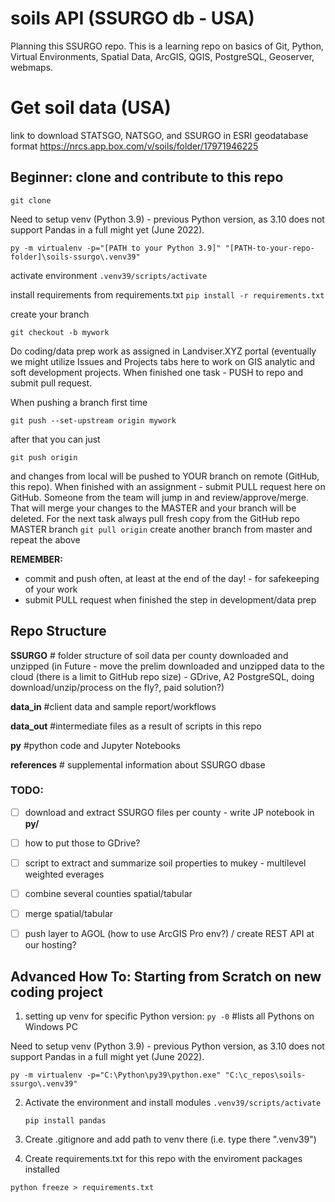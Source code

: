# soils API (SSURGO db - USA)

Planning this SSURGO repo. This is a learning repo on basics of Git, Python, Virtual Environments, Spatial Data, ArcGIS, QGIS, PostgreSQL, Geoserver, webmaps.

# Get soil data (USA)
link to download STATSGO, NATSGO, and SSURGO in ESRI geodatabase format https://nrcs.app.box.com/v/soils/folder/17971946225

## Beginner: clone and contribute to this repo

`git clone `

Need to setup venv (Python 3.9) - previous Python version, as 3.10 does not support Pandas in a full might yet (June 2022).

`py -m virtualenv -p="[PATH to your Python 3.9]" "[PATH-to-your-repo-folder]\soils-ssurgo\.venv39"`

activate environment
`.venv39/scripts/activate`

install requirements from requirements.txt
`pip install -r requirements.txt`

create your branch

`git checkout -b mywork`

Do coding/data prep work as assigned in Landviser.XYZ portal (eventually we might utilize Issues and Projects tabs here to work on GIS analytic and soft development projects. When finished one task - PUSH to repo and submit pull request.

When pushing a branch first time

`git push --set-upstream origin mywork`

after that you can just

`git push origin`

and changes from local will be pushed to YOUR branch on remote (GitHub, this repo). When finished with an assignment - submit PULL request here on GitHub. Someone from the team will jump in and review/approve/merge.
That will merge your changes to the MASTER and your branch will be deleted.
For the next task always pull fresh copy from the GitHub repo MASTER branch
`git pull origin`
create another branch from master and repeat the above

**REMEMBER:**

* commit and push often, at least at the end of the day! - for safekeeping of your work
* submit PULL request when finished the step in development/data prep

## Repo Structure

**SSURGO** # folder structure of soil data per county downloaded and unzipped (in Future - move the prelim downloaded and unzipped data to the cloud (there is a limit to GitHub repo size) - GDrive, A2 PostgreSQL, doing download/unzip/process on the fly?, paid solution?)

**data_in**  #client data and sample report/workflows

**data_out** #intermediate files as a result of scripts in this repo

**py**  #python code and Jupyter Notebooks

**references** # supplemental information about SSURGO dbase

### TODO:

* [ ] download and extract SSURGO files per county - write JP notebook in **py/**
* [ ] how to put those to GDrive?

* [ ] script to extract and summarize soil properties to mukey - multilevel weighted everages
* [ ] combine several counties spatial/tabular
* [ ] merge spatial/tabular
* [ ] push layer to AGOL (how to use ArcGIS Pro env?) / create REST API at our hosting?


## Advanced How To: Starting from Scratch on new coding project

1. setting up venv for specific Python version:
   `py -0`       #lists all Pythons on Windows PC

Need to setup venv (Python 3.9) - previous Python version, as 3.10 does not support Pandas in a full might yet (June 2022).

`py -m virtualenv -p="C:\Python\py39\python.exe" "C:\c_repos\soils-ssurgo\.venv39"`

2. Activate the environment and install modules
   `.venv39/scripts/activate`

   `pip install pandas`
3. Create .gitignore and add path to venv there (i.e. type there ".venv39")
4. Create requirements.txt for this repo with the enviroment packages installed

`python freeze > requirements.txt`

